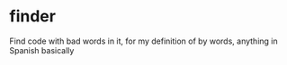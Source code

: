 # finder
Find code with bad words in it, for my definition of by words, anything in Spanish basically
